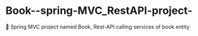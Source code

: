 # Book--spring-MVC_RestAPI-project-
🔸 Spring MVC project named Book, Rest-API calling services of book entity
